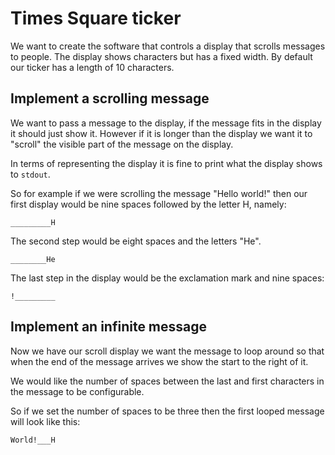 
# Times Square ticker

We want to create the software that controls a display that scrolls messages to people. The display shows characters but has a fixed width. By default our ticker has a length of 10 characters.

## Implement a scrolling message

We want to pass a message to the display, if the message fits in the display it should just show it. However if it is longer than the display we want it to "scroll" the visible part of the message on the display.

In terms of representing the display it is fine to print what the display shows to `stdout`.

So for example if we were scrolling the message "Hello world!" then our first display would be nine spaces followed by the letter H, namely:

`_________H`

The second step would be eight spaces and the letters "He".

`________He`

The last step in the display would be the exclamation mark and nine spaces:

`!_________`

## Implement an infinite message

Now we have our scroll display we want the message to loop around so that when the end of the message arrives we show the start to the right of it.

We would like the number of spaces between the last and first characters in the message to be configurable.

So if we set the number of spaces to be three then the first looped message will look like this:

`World!___H`
